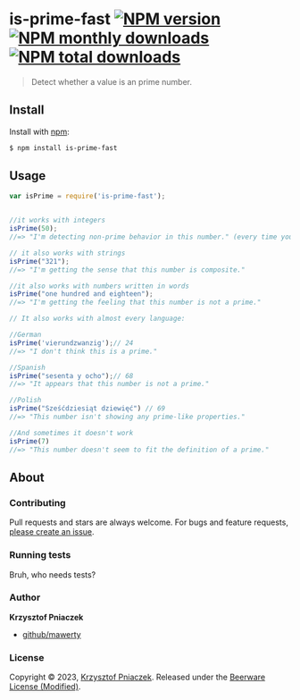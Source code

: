 # is-prime-fast [![NPM version](https://img.shields.io/npm/v/is-prime-fast.svg?style=flat)](https://www.npmjs.com/package/is-prime-fast) [![NPM monthly downloads](https://img.shields.io/npm/dm/is-prime-fast.svg?style=flat)](https://npmjs.org/package/is-prime-fast) [![NPM total downloads](https://img.shields.io/npm/dt/is-prime-fast.svg?style=flat)](https://npmjs.org/package/is-prime-fast) 
> Detect whether a value is an prime number.



## Install

Install with [npm](https://www.npmjs.com/):

```sh
$ npm install is-prime-fast 
```

## Usage

```js
var isPrime = require('is-prime-fast');


//it works with integers
isPrime(50);
//=> "I'm detecting non-prime behavior in this number." (every time you get random response)

// it also works with strings
isPrime("321");
//=> "I'm getting the sense that this number is composite."

//it also works with numbers written in words
isPrime("one hundred and eighteen");
//=> "I'm getting the feeling that this number is not a prime."

// It also works with almost every language:

//German
isPrime('vierundzwanzig');// 24
//=> "I don't think this is a prime."

//Spanish 
isPrime("sesenta y ocho");// 68
//=> "It appears that this number is not a prime."

//Polish
isPrime("Sześćdziesiąt dziewięć") // 69
//=> "This number isn't showing any prime-like properties."

//And sometimes it doesn't work
isPrime(7)
//=> "This number doesn't seem to fit the definition of a prime."

```

## About

### Contributing

Pull requests and stars are always welcome. For bugs and feature requests, [please create an issue](../../issues/new).


### Running tests
Bruh, who needs tests?

### Author

**Krzysztof Pniaczek**

* [github/mawerty](https://github.com/mawerty/)

### License

Copyright © 2023, [Krzysztof Pniaczek](https://github.com/mawerty/).
Released under the [Beerware License (Modified)](LICENSE).
